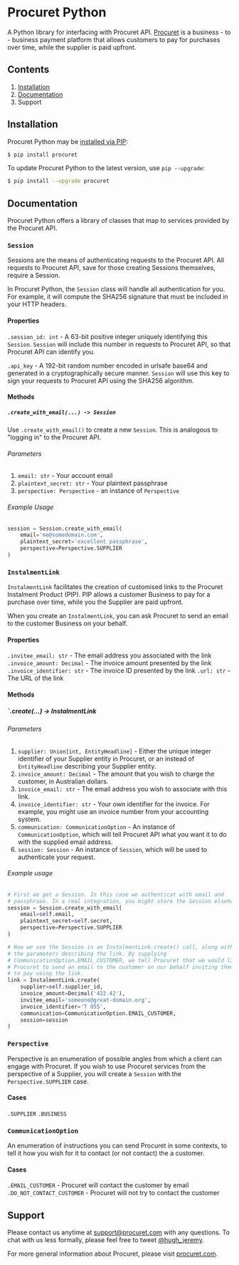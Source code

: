 # Procuret Python

A Python library for interfacing with Procuret API.
[Procuret](https://procuret.com) is a
business - to - business payment platform that allows customers to pay
for purchases over time, while the supplier is paid upfront.

## Contents

1. [Installation](#installation)
2. [Documentation](#documentation)
3. Support

## Installation

Procuret Python may be [installed via PIP](https://pypi.org/project/procuret):

```bash
$ pip install procuret
```

To update Procuret Python to the latest version, use `pip --upgrade`:

```bash
$ pip install --upgrade procuret
```

## Documentation

Procuret Python offers a library of classes that map to services provided
by the Procuret API.

### `Session`

Sessions are the means of authenticating requests to the Procuret API. All
requests to Procuret API, save for those creating Sessions themselves, require
a Session.

In Procuret Python, the `Session` class will handle all authentication for you.
For example, it will compute the SHA256 signature that must be included
in your HTTP headers.

#### Properties

`.session_id: int` - A 63-bit positive integer uniquely identifying this
`Session`. `Session` will include this number in requests to Procuret API, so
that Procuret API can identify you.

`.api_key` - A 192-bit random number encoded in urlsafe base64 and generated in
a cryptographically secure manner. `Session` will use this key to sign your
requests to Procuret API using the SHA256 algorithm.

#### Methods

##### `.create_with_email(...) -> Session`

Use `.create_with_email()` to create a new `Session`. This is analogous to
"logging in" to the Procuret API.

###### Parameters

1. `email: str` - Your account email
2. `plaintext_secret: str` - Your plaintext passphrase
3. `perspective: Perspective` - an instance of `Perspective`

###### Example Usage

```python
session = Session.create_with_email(
    email='me@somedomain.com',
    plaintext_secret='excellent passphrase',
    perspective=Perspective.SUPPLIER
)
```

### `InstalmentLink`

`InstalmentLink` facilitates the creation of customised links to the Procuret
Instalment Product (PIP). PIP allows a customer Business to pay for a purchase
over time, while you the Supplier are paid upfront.

When you create an `InstalmentLink`, you can ask Procuret to send an email
to the customer Business on your behalf.

#### Properties

`.invitee_email: str` - The email address you associated with the link
`.invoice_amount: Decimal` - The invoice amount presented by the link
`.invoice_identifier: str` - The invoice ID presented by the link
`.url: str` - The URL of the link

#### Methods

##### `.create(...) -> InstalmentLink

###### Parameters

1. `supplier: Union[int, EntityHeadline]` - Either the unique integer
identifier of your Supplier entity in Procuret, or an instead of
`EntityHeadline` describing your Supplier entity.
2. `invoice_amount: Decimal` - The amount that you wish to charge the customer,
in Australian dollars.
3. `invoice_email: str` - The email address you wish to associate with this
link.
4. `invoice_identifier: str` - Your own identifier for the invoice. For
example, you might use an invoice number from your accounting system.
5. `communication: CommunicationOption` - An instance of `CommunicationOption`,
which will tell Procuret API what you want it to do with the supplied email
address.
6. `session: Session` - An instance of `Session`, which will be used to
authenticate your request.

###### Example usage

```python
# First we get a Session. In this case we authenticat with email and
# passphrase. In a real integration, you might store the Session elsehwhere.
session = Session.create_with_email(
    email=self.email,
    plaintext_secret=self.secret,
    perspective=Perspective.SUPPLIER
)

# Now we use the Session in an InstalmentLink.create() call, along with
# the parameters describing the link. By supplying
# CommunicationOption.EMAIL_CUSTOMER, we tell Procuret that we would like
# Procuret to send an email to the customer on our behalf inviting them
# to pay using the link.
link = InstalmentLink.create(
    supplier=self.supplier_id,
    invoice_amount=Decimal('422.42'),
    invitee_email='someone@great-domain.org',
    invoice_identifier='T 055',
    communication=CommunicationOption.EMAIL_CUSTOMER,
    session=session
)
```

### `Perspective`

Perspective is an enumeration of possible angles from which a client
can engage with Procuret. If you wish to use Procuret services from
the perspective of a Supplier, you will create a `Session` with the
`Perspective.SUPPLIER` case.

#### Cases

`.SUPPLIER`
`.BUSINESS`

### `CommunicationOption`

An enumeration of instructions you can send Procuret in some contexts, to
tell it how you wish for it to contact (or not contact) the a customer.

#### Cases

`.EMAIL_CUSTOMER` - Procuret will contact the customer by email
`.DO_NOT_CONTACT_CUSTOMER` - Procuret will not try to contact the customer


## Support

Please contact us anytime at [support@procuret.com](mailto:support@procuet.com)
with any questions. To chat with us less formally, please feel free to tweet
[@hugh_jeremy](https://twitter.com/hugh_jeremy).

For more general information about Procuret, please visit
[procuret.com](https://procuret.com).
